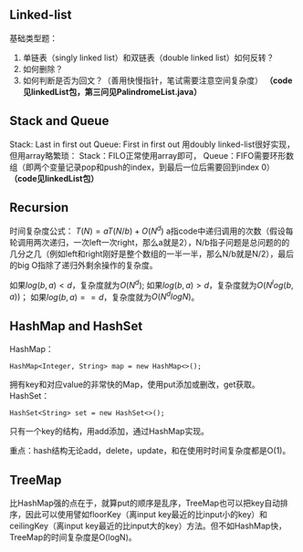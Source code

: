 ## Linked-list
基础类型题：
1. 单链表（singly linked list）和双链表（double linked list）如何反转？
2. 如何删除？
3. 如何判断是否为回文？（善用快慢指针，笔试需要注意空间复杂度）
**（code见linkedList包，第三问见PalindromeList.java）**

## Stack and Queue
Stack: Last in first out
Queue: First in first out
用doubly linked-list很好实现，但用array略繁琐：
Stack：FILO正常使用array即可，
Queue：FIFO需要环形数组（即两个变量记录pop和push的index，到最后一位后需要回到index 0）
**（code见linkedList包）**

## Recursion
时间复杂度公式：
$T(N) = aT(N/b) + O(N^d)$
a指code中递归调用的次数（假设每轮调用两次递归，一次left一次right，那么a就是2），N/b指子问题是总问题的的几分之几（例如left和right刚好是整个数组的一半一半，那么N/b就是N/2），最后的big O指除了递归外剩余操作的复杂度。

如果$log(b,a) < d$，复杂度就为$O(N^d)$;
如果$log(b,a) > d$，复杂度就为$O(N^log(b,a))$；
如果$log(b,a) == d$，复杂度就为$O(N^d  logN)$。

## HashMap and HashSet
HashMap：
```
HashMap<Integer, String> map = new HashMap<>();
```
拥有key和对应value的非常快的Map，使用put添加或删改，get获取。
HashSet：
```
HashSet<String> set = new HashSet<>();
```
只有一个key的结构，用add添加，通过HashMap实现。

重点：hash结构无论add，delete，update，和在使用时时间复杂度都是O(1)。


## TreeMap
比HashMap强的点在于，就算put的顺序是乱序，TreeMap也可以把key自动排序，因此可以使用譬如floorKey（离input key最近的比input小的key）和ceilingKey（离input key最近的比input大的key）方法。但不如HashMap快，TreeMap的时间复杂度是O(logN)。